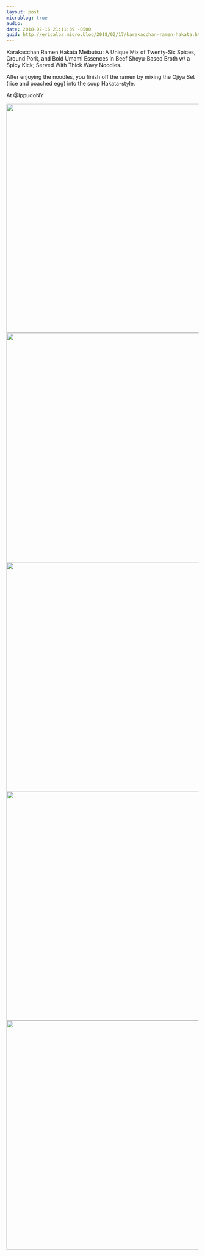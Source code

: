 ```yaml
---
layout: post
microblog: true
audio: 
date: 2018-02-16 21:11:39 -0500
guid: http://ericalba.micro.blog/2018/02/17/karakacchan-ramen-hakata.html
---
```

Karakacchan Ramen Hakata Meibutsu: A Unique Mix of Twenty-Six Spices, Ground Pork, and Bold Umami Essences in Beef Shoyu-Based Broth w/ a Spicy Kick; Served With Thick Wavy Noodles.

After enjoying the noodles, you finish off the ramen by mixing the Ojiya Set (rice and poached egg) into the soup Hakata-style.

At @IppudoNY

<img src="http://micro.ericalba.com/uploads/2018/71d1a21c72.jpg" width="600" height="600" /><img src="http://micro.ericalba.com/uploads/2018/a66c9bfe8a.jpg" width="600" height="600" /><img src="http://micro.ericalba.com/uploads/2018/0dcdf34469.jpg" width="600" height="600" /><img src="http://micro.ericalba.com/uploads/2018/00cb72649c.jpg" width="600" height="600" /><img src="http://micro.ericalba.com/uploads/2018/baf1c7b722.jpg" width="600" height="600" />
